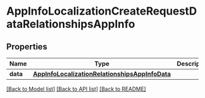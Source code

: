 # AppInfoLocalizationCreateRequestDataRelationshipsAppInfo

## Properties
Name | Type | Description | Notes
------------ | ------------- | ------------- | -------------
**data** | [**AppInfoLocalizationRelationshipsAppInfoData**](AppInfoLocalizationRelationshipsAppInfoData.md) |  | 

[[Back to Model list]](../README.md#documentation-for-models) [[Back to API list]](../README.md#documentation-for-api-endpoints) [[Back to README]](../README.md)



